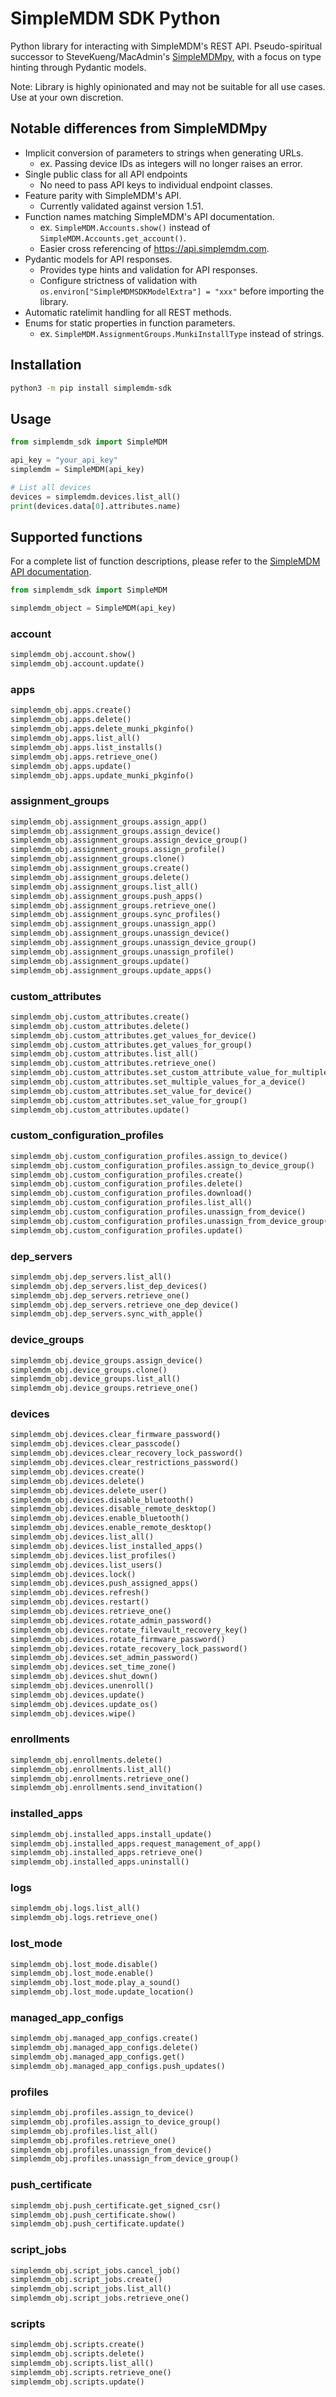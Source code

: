 # SimpleMDM SDK Python

Python library for interacting with SimpleMDM's REST API. Pseudo-spiritual successor to SteveKueng/MacAdmin's [SimpleMDMpy](https://github.com/macadmins/simpleMDMpy), with a focus on type hinting through Pydantic models.

Note: Library is highly opinionated and may not be suitable for all use cases. Use at your own discretion.


## Notable differences from SimpleMDMpy

- Implicit conversion of parameters to strings when generating URLs.
  - ex. Passing device IDs as integers will no longer raises an error.
- Single public class for all API endpoints
  - No need to pass API keys to individual endpoint classes.
- Feature parity with SimpleMDM's API.
  - Currently validated against version 1.51.
- Function names matching SimpleMDM's API documentation.
  - ex. `SimpleMDM.Accounts.show()` instead of `SimpleMDM.Accounts.get_account()`.
  - Easier cross referencing of https://api.simplemdm.com.
- Pydantic models for API responses.
  - Provides type hints and validation for API responses.
  - Configure strictness of validation with `os.environ["SimpleMDMSDKModelExtra"] = "xxx"` before importing the library.
- Automatic ratelimit handling for all REST methods.
- Enums for static properties in function parameters.
  - ex. `SimpleMDM.AssignmentGroups.MunkiInstallType` instead of strings.


## Installation

```bash
python3 -m pip install simplemdm-sdk
```


## Usage

```py
from simplemdm_sdk import SimpleMDM

api_key = "your_api_key"
simplemdm = SimpleMDM(api_key)

# List all devices
devices = simplemdm.devices.list_all()
print(devices.data[0].attributes.name)
```

## Supported functions

For a complete list of function descriptions, please refer to the [SimpleMDM API documentation](https://api.simplemdm.com).

```py
from simplemdm_sdk import SimpleMDM

simplemdm_object = SimpleMDM(api_key)
```

### account
```py
simplemdm_obj.account.show()
simplemdm_obj.account.update()
```
### apps
```py
simplemdm_obj.apps.create()
simplemdm_obj.apps.delete()
simplemdm_obj.apps.delete_munki_pkginfo()
simplemdm_obj.apps.list_all()
simplemdm_obj.apps.list_installs()
simplemdm_obj.apps.retrieve_one()
simplemdm_obj.apps.update()
simplemdm_obj.apps.update_munki_pkginfo()
```
### assignment_groups
```py
simplemdm_obj.assignment_groups.assign_app()
simplemdm_obj.assignment_groups.assign_device()
simplemdm_obj.assignment_groups.assign_device_group()
simplemdm_obj.assignment_groups.assign_profile()
simplemdm_obj.assignment_groups.clone()
simplemdm_obj.assignment_groups.create()
simplemdm_obj.assignment_groups.delete()
simplemdm_obj.assignment_groups.list_all()
simplemdm_obj.assignment_groups.push_apps()
simplemdm_obj.assignment_groups.retrieve_one()
simplemdm_obj.assignment_groups.sync_profiles()
simplemdm_obj.assignment_groups.unassign_app()
simplemdm_obj.assignment_groups.unassign_device()
simplemdm_obj.assignment_groups.unassign_device_group()
simplemdm_obj.assignment_groups.unassign_profile()
simplemdm_obj.assignment_groups.update()
simplemdm_obj.assignment_groups.update_apps()
```
### custom_attributes
```py
simplemdm_obj.custom_attributes.create()
simplemdm_obj.custom_attributes.delete()
simplemdm_obj.custom_attributes.get_values_for_device()
simplemdm_obj.custom_attributes.get_values_for_group()
simplemdm_obj.custom_attributes.list_all()
simplemdm_obj.custom_attributes.retrieve_one()
simplemdm_obj.custom_attributes.set_custom_attribute_value_for_multiple_devices()
simplemdm_obj.custom_attributes.set_multiple_values_for_a_device()
simplemdm_obj.custom_attributes.set_value_for_device()
simplemdm_obj.custom_attributes.set_value_for_group()
simplemdm_obj.custom_attributes.update()
```
### custom_configuration_profiles
```py
simplemdm_obj.custom_configuration_profiles.assign_to_device()
simplemdm_obj.custom_configuration_profiles.assign_to_device_group()
simplemdm_obj.custom_configuration_profiles.create()
simplemdm_obj.custom_configuration_profiles.delete()
simplemdm_obj.custom_configuration_profiles.download()
simplemdm_obj.custom_configuration_profiles.list_all()
simplemdm_obj.custom_configuration_profiles.unassign_from_device()
simplemdm_obj.custom_configuration_profiles.unassign_from_device_group()
simplemdm_obj.custom_configuration_profiles.update()
```
### dep_servers
```py
simplemdm_obj.dep_servers.list_all()
simplemdm_obj.dep_servers.list_dep_devices()
simplemdm_obj.dep_servers.retrieve_one()
simplemdm_obj.dep_servers.retrieve_one_dep_device()
simplemdm_obj.dep_servers.sync_with_apple()
```
### device_groups
```py
simplemdm_obj.device_groups.assign_device()
simplemdm_obj.device_groups.clone()
simplemdm_obj.device_groups.list_all()
simplemdm_obj.device_groups.retrieve_one()
```
### devices
```py
simplemdm_obj.devices.clear_firmware_password()
simplemdm_obj.devices.clear_passcode()
simplemdm_obj.devices.clear_recovery_lock_password()
simplemdm_obj.devices.clear_restrictions_password()
simplemdm_obj.devices.create()
simplemdm_obj.devices.delete()
simplemdm_obj.devices.delete_user()
simplemdm_obj.devices.disable_bluetooth()
simplemdm_obj.devices.disable_remote_desktop()
simplemdm_obj.devices.enable_bluetooth()
simplemdm_obj.devices.enable_remote_desktop()
simplemdm_obj.devices.list_all()
simplemdm_obj.devices.list_installed_apps()
simplemdm_obj.devices.list_profiles()
simplemdm_obj.devices.list_users()
simplemdm_obj.devices.lock()
simplemdm_obj.devices.push_assigned_apps()
simplemdm_obj.devices.refresh()
simplemdm_obj.devices.restart()
simplemdm_obj.devices.retrieve_one()
simplemdm_obj.devices.rotate_admin_password()
simplemdm_obj.devices.rotate_filevault_recovery_key()
simplemdm_obj.devices.rotate_firmware_password()
simplemdm_obj.devices.rotate_recovery_lock_password()
simplemdm_obj.devices.set_admin_password()
simplemdm_obj.devices.set_time_zone()
simplemdm_obj.devices.shut_down()
simplemdm_obj.devices.unenroll()
simplemdm_obj.devices.update()
simplemdm_obj.devices.update_os()
simplemdm_obj.devices.wipe()
```
### enrollments
```py
simplemdm_obj.enrollments.delete()
simplemdm_obj.enrollments.list_all()
simplemdm_obj.enrollments.retrieve_one()
simplemdm_obj.enrollments.send_invitation()
```
### installed_apps
```py
simplemdm_obj.installed_apps.install_update()
simplemdm_obj.installed_apps.request_management_of_app()
simplemdm_obj.installed_apps.retrieve_one()
simplemdm_obj.installed_apps.uninstall()
```
### logs
```py
simplemdm_obj.logs.list_all()
simplemdm_obj.logs.retrieve_one()
```
### lost_mode
```py
simplemdm_obj.lost_mode.disable()
simplemdm_obj.lost_mode.enable()
simplemdm_obj.lost_mode.play_a_sound()
simplemdm_obj.lost_mode.update_location()
```
### managed_app_configs
```py
simplemdm_obj.managed_app_configs.create()
simplemdm_obj.managed_app_configs.delete()
simplemdm_obj.managed_app_configs.get()
simplemdm_obj.managed_app_configs.push_updates()
```
### profiles
```py
simplemdm_obj.profiles.assign_to_device()
simplemdm_obj.profiles.assign_to_device_group()
simplemdm_obj.profiles.list_all()
simplemdm_obj.profiles.retrieve_one()
simplemdm_obj.profiles.unassign_from_device()
simplemdm_obj.profiles.unassign_from_device_group()
```
### push_certificate
```py
simplemdm_obj.push_certificate.get_signed_csr()
simplemdm_obj.push_certificate.show()
simplemdm_obj.push_certificate.update()
```
### script_jobs
```py
simplemdm_obj.script_jobs.cancel_job()
simplemdm_obj.script_jobs.create()
simplemdm_obj.script_jobs.list_all()
simplemdm_obj.script_jobs.retrieve_one()
```
### scripts
```py
simplemdm_obj.scripts.create()
simplemdm_obj.scripts.delete()
simplemdm_obj.scripts.list_all()
simplemdm_obj.scripts.retrieve_one()
simplemdm_obj.scripts.update()
```